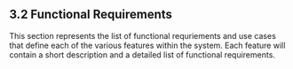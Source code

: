 ## 3.2 Functional Requirements

This section represents the list of functional requriements and use cases that define each of the  various features within the system. Each feature will contain a short description and a detailed list of functional requirements.
